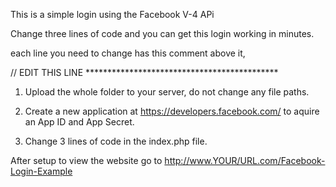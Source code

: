 This is a simple login using the Facebook V-4 APi

 Change three lines of code and you can get this login working in minutes.

 each line you need to change has this comment above it,

// EDIT THIS LINE ********************************************

1. Upload the whole folder to your server, do not change any file paths.

2. Create a new application at https://developers.facebook.com/ to aquire an App ID and App Secret. 

3. Change 3 lines of code in the index.php file. 

After setup to view the website go to http://www.YOUR/URL.com/Facebook-Login-Example
